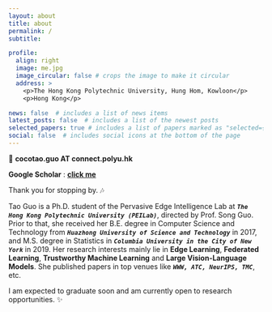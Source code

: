 ```yaml
---
layout: about
title: about
permalink: /
subtitle: 

profile:
  align: right
  image: me.jpg
  image_circular: false # crops the image to make it circular
  address: >
    <p>The Hong Kong Polytechnic University, Hung Hom, Kowloon</p>
    <p>Hong Kong</p>

news: false  # includes a list of news items
latest_posts: false  # includes a list of the newest posts
selected_papers: true # includes a list of papers marked as "selected={true}"
social: false  # includes social icons at the bottom of the page
---
```


:e-mail: **cocotao.guo AT connect.polyu.hk**

**Google Scholar** : **[click me](https://scholar.google.com/citations?user=MiN1cegAAAAJ&hl=en)**

Thank you for stopping by. :notes:

Tao Guo is a Ph.D. student of the Pervasive Edge Intelligence Lab at ***`The Hong Kong Polytechnic University (PEILab)`***, directed by Prof. Song Guo. Prior to that, she received her B.E. degree in Computer Science and Technology from ***`Huazhong University of Science and Technology`*** in 2017, and M.S. degree in Statistics in ***`Columbia University in the City of New York`*** in 2019. Her research interests mainly lie in **Edge Learning**, **Federated Learning**, **Trustworthy Machine Learning** and **Large Vision-Language Models**. She published papers in top venues like ***`WWW, ATC, NeurIPS, TMC`***, etc.


I am expected to graduate soon and am currently open to research opportunities. :sparkles:
